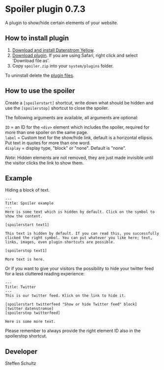 Spoiler plugin 0.7.3
====================
A plugin to show/hide certain elements of your website. 

## How to install plugin

1. [Download and install Datenstrom Yellow](https://github.com/datenstrom/yellow/).
2. [Download plugin](https://github.com/schulle4u/yellow-plugins-schulle4u/raw/master/zip/spoiler.zip). If you are using Safari, right click and select 'Download file as'.
3. Copy `spoiler.zip` into your `system/plugins` folder.

To uninstall delete the [plugin files](update.ini).

## How to use the spoiler

Create a `[spoilerstart]` shortcut, write down what should be hidden and use the `[spoilerstop]` shortcut to close the spoiler.
 
The following arguments are available, all arguments are optional:

`ID` = an ID for the `<div>` element which includes the spoiler, required for more than one spoiler on the same page.  
`label` = Custom text for the show/hide link, default is a horizontal ellipsis. Put text in quotes for more than one word.  
`display` = display type, "block" or "none". Default is "none". 

*Note*: Hidden elements are not removed, they are just made invisible until the visitor clicks the link to show them. 

## Example

Hiding a block of text. 

```
---
Title: Spoiler example
---
Here is some text which is hidden by default. Click on the symbol to show the content. 

[spoilerstart text1]  

This text is hidden by default. If you can read this, you successfully clicked the right symbol. You can put whatever you like here; text, links, images, even plugin shortcuts are possible. 

[spoilerstop text1]

More text is here. 
```

Or if you want to give your visitors the possibility to hide your twitter feed for a less cluttered reading experience: 

```
---
Title: Twitter
---
This is our twitter feed. Klick on the link to hide it. 

[spoilerstart twitterfeed "Show or hide Twitter feed" block]  
[twitter datenstromse]  
[spoilerstop twitterfeed]

Here is some more text. 
```

Please remember to always provide the right element ID also in the spoilerstop shortcut. 

## Developer

Steffen Schultz
